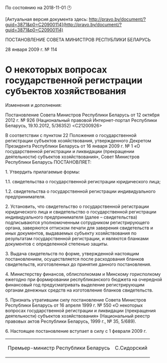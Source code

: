 По состоянию на 2018-11-01 &#x1F550;

[Актуальная версия документа здесь: http://pravo.by/document/?guid=3871&p0=C20900114](http://pravo.by/document/?guid=3871&p0=C20900114)

<p>ПОСТАНОВЛЕНИЕ СОВЕТА МИНИСТРОВ РЕСПУБЛИКИ БЕЛАРУСЬ</p>
<p>28 января 2009 г. № 114</p>
<h1>О некоторых вопросах государственной регистрации субъектов хозяйствования</h1>
<p>Изменения и дополнения:</p>
<p>Постановление Совета Министров Республики Беларусь от 12 октября 2012 г. № 926 (Национальный правовой Интернет-портал Республики Беларусь, 19.10.2012, 5/36352) &lt;C21200926&gt;</p>
<p></p>
<p>В соответствии с пунктом 22 Положения о государственной регистрации субъектов хозяйствования, утвержденного Декретом Президента Республики Беларусь от 16 января 2009 г. № 1 «О государственной регистрации и ликвидации (прекращении деятельности) субъектов хозяйствования», Совет Министров Республики Беларусь ПОСТАНОВЛЯЕТ:</p>
<p>1. Утвердить прилагаемые формы:</p>
<p>1.1. свидетельства о государственной регистрации юридического лица;</p>
<p>1.2. свидетельства о государственной регистрации индивидуального предпринимателя.</p>
<p>2. Установить, что свидетельство о государственной регистрации юридического лица и свидетельство о государственной регистрации индивидуального предпринимателя (далее – свидетельства) подписываются уполномоченным сотрудником регистрирующего органа, заверяются оттиском печати для заверения свидетельств и иных документов, выдаваемых субъекту хозяйствования по результатам государственной регистрации, и являются бланками документов с определенной степенью защиты.</p>
<p>3. Выдача свидетельств по форме, утвержденной настоящим постановлением, осуществляется после расходования бланков свидетельств, изготовленных до принятия данного постановления.</p>
<p>4. Министерству финансов, облисполкомам и Минскому горисполкому ежегодно при формировании республиканского бюджета на очередной финансовый год предусматривать выделение регистрирующим органам денежных средств на изготовление бланков свидетельств.</p>
<p>5. Признать утратившим силу постановление Совета Министров Республики Беларусь от 16 апреля 1999 г. № 550 «О некоторых вопросах государственной регистрации и ликвидации (прекращения деятельности) субъектов хозяйствования» (Национальный реестр правовых актов Республики Беларусь, 1999 г., № 35, 5/689).</p>
<p>6. Настоящее постановление вступает в силу с 1 февраля 2009 г.</p>
<p></p>
<table><tr>
<td><p>Премьер-министр Республики Беларусь</p></td>
<td><p>С.Сидорский</p></td>
</tr></table>
<p></p>